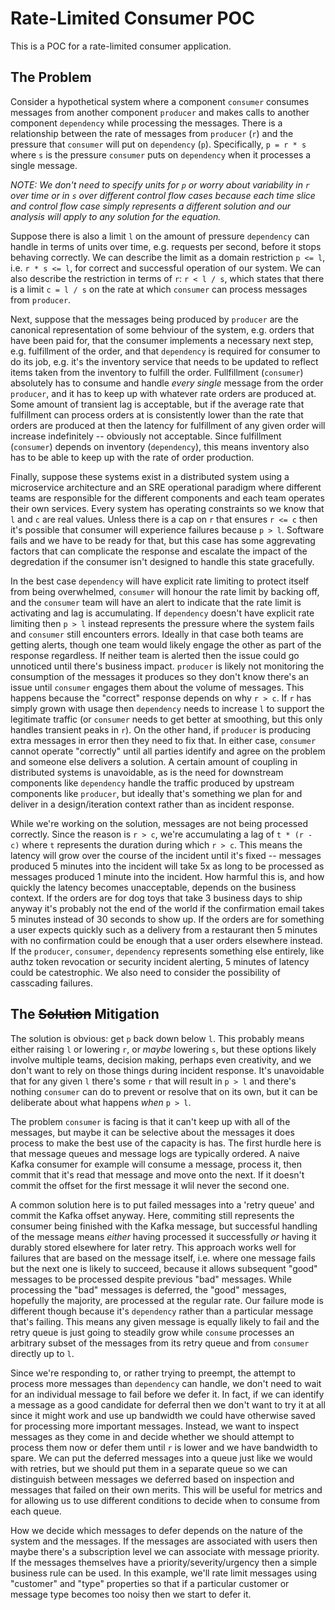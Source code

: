 # Rate-Limited Consumer POC

This is a POC for a rate-limited consumer application.

## The Problem

Consider a hypothetical system where a component `consumer` consumes messages from another component `producer` and makes calls to another component `dependency` while processing the messages. There is a relationship between the rate of messages from `producer` (`r`) and the pressure that `consumer` will put on `dependency` (`p`). Specifically, `p = r * s` where `s`
is the pressure `consumer` puts on `dependency` when it processes a single message.

_NOTE: We don't need to specify units for `p` or worry about variability in `r` over time or in `s` over different control flow cases because each time slice and control flow case simply represents a different solution and our analysis will apply to any solution for the equation._

Suppose there is also a limit `l` on the amount of pressure `dependency` can handle in terms of units over time, e.g. requests per second, before it stops behaving correctly. We can describe the limit as a domain restriction `p <= l`, i.e. `r * s <= l`, for correct and successful operation of our system. We can also describe the restriction in terms of `r`: `r < l / s`, which states that there is a limit `c = l / s` on the rate at which `consumer` can process messages from `producer`.

Next, suppose that the messages being produced by `producer` are the canonical representation of some behviour of the system, e.g. orders that have been paid for, that the consumer implements a necessary next step, e.g. fulfillment of the order, and that `dependency` is required for consumer to do its job, e.g. it's the inventory service that needs to be updated to reflect items taken from the inventory to fulfill the order. Fullfillment (`consumer`) absolutely has to consume and handle _every single_ message from the order `producer`, and it has to keep up with whatever rate orders are produced at. Some amount of transient lag is acceptable, but if the average rate that fulfillment can process orders at is consistently lower than the rate that orders are produced at then the latency for fulfillment of any given order will increase indefinitely -- obviously not acceptable. Since fulfillment (`consumer`) depends on inventory (`dependency`), this means inventory also has to be able to keep up with the rate of order production.

Finally, suppose these systems exist in a distributed system using a microservice architecture and an SRE operational paradigm where different teams are responsible for the different components and each team operates their own services. Every system has operating constraints so we know that `l` and `c` are real values. Unless there is a cap on `r` that ensures `r <= c` then it's possible that consumer will experience failures because `p > l`. Software fails and we have to be ready for that, but this case has some aggrevating factors that can complicate the response and escalate the impact of the degredation if the consumer isn't designed to handle this state gracefully.

In the best case `dependency` will have explicit rate limiting to protect itself from being overwhelmed, `consumer` will honour the rate limit by backing off, and the `consumer` team will have an alert to indicate that the rate limit is activating and lag is accumulating. If `dependency` doesn't have explicit rate limiting then `p > l` instead represents the pressure where the system fails and `consumer` still encounters errors. Ideally in that case both teams are getting alerts, though one team would likely engage the other as part of the response regardless. If neither team is alerted then the issue could go unnoticed until there's business impact. `producer` is likely not monitoring the consumption of the messages it produces so they don't know there's an issue until `consumer` engages them about the volume of messages. This happens because the "correct" response depends on why `r > c`. If `r` has simply grown with usage then `dependency` needs to increase `l` to support the legitimate traffic (or `consumer` needs to get better at smoothing, but this only handles transient peaks in `r`). On the other hand, if `producer` is producing extra messages in error then they need to fix that. In either case, `consumer` cannot operate "correctly" until all parties identify and agree on the problem and someone else delivers a solution. A certain amount of coupling in distributed systems is unavoidable, as is the need for downstream components like `dependency` handle the traffic produced by upstream components like `producer`, but ideally that's something we plan for and deliver in a design/iteration context rather than as incident response.

While we're working on the solution, messages are not being processed correctly. Since the reason is `r > c`, we're accumulating a lag of `t * (r - c)` where `t` represents the duration during which `r > c`. This means the latency will grow over the course of the incident until it's fixed -- messages produced 5 minutes into the incident will take 5x as long to be processed as messages produced 1 minute into the incident. How harmful this is, and how quickly the latency becomes unacceptable, depends on the business context. If the orders are for dog toys that take 3 business days to ship anyway it's probably not the end of the world if the confirmation email takes 5 minutes instead of 30 seconds to show up. If the orders are for something a user expects quickly such as a delivery from a restaurant then 5 minutes with no confirmation could be enough that a user orders elsewhere instead. If the `producer`, `consumer`, `dependency` represents something else entirely, like authz token revocation or security incident alerting, 5 minutes of latency could be catestrophic. We also need to consider the possibility of casscading failures.

## The ~~Solution~~ Mitigation

The solution is obvious: get `p` back down below `l`. This probably means either raising `l` or lowering `r`, or _maybe_ lowering `s`, but these options likely involve multiple teams, decision making, perhaps even creativity, and we don't want to rely on those things during incident response. It's unavoidable that for any given `l` there's some `r` that will result in `p > l` and there's nothing `consumer` can do to prevent or resolve that on its own, but it can be deliberate about what happens _when_ `p > l`.

The problem `consumer` is facing is that it can't keep up with all of the messages, but maybe it can be selective about the messages it does process to make the best use of the capacity is has. The first hurdle here is that message queues and message logs are typically ordered. A naive Kafka consumer for example will consume a message, process it, then commit that it's read that message and move onto the next. If it doesn't commit the offset for the first message it wlil never the second one.

<!-- INSERT DIAGRAM HERE -->

A common solution here is to put failed messages into a 'retry queue' and commit the Kafka offset anyway. Here, commiting still represents the consumer being finished with the Kafka message, but successful handling of the message means _either_ having processed it successfully _or_ having it durably stored elsewhere for later retry. This approach works well for failures that are based on the message itself, i.e. where one message fails but the next one is likely to succeed, because it allows subsequent "good" messages to be processed despite previous "bad" messages. While processing the "bad" messages is deferred, the "good" messages, hopefully the majority, are processed at the regular rate. Our failure mode is different though because it's `dependency` rather than a particular message that's failing. This means any given message is equally likely to fail and the retry queue is just going to steadily grow while `consume` processes an arbitrary subset of the messages from its retry queue and from `consumer` directly up to `l`.

<!-- INSERT DIAGRAM HERE -->

Since we're responding to, or rather trying to preempt, the attempt to process more messages than `dependency` can handle, we don't need to wait for an individual message to fail before we defer it. In fact, if we can identify a message as a good candidate for deferral then we don't want to try it at all since it might work and use up bandwidth we could have otherwise saved for processing more important messages. Instead, we want to inspect messages as they come in and decide whether we should attempt to process them now or defer them until `r` is lower and we have bandwidth to spare. We can put the deferred messages into a queue just like we would with retries, but we should put them in a separate queue so we can distinguish between messages we deferred based on inspection and messages that failed on their own merits. This will be useful for metrics and for allowing us to use different conditions to decide when to consume from each queue.

<!-- INSERT DIAGRAM HERE -->

How we decide which messages to defer depends on the nature of the system and the messages. If the messages are associated with users then maybe there's a subscription level we can associate with message priority. If the messages themselves have a priority/severity/urgency then a simple business rule can be used. In this example, we'll rate limit messages using "customer" and "type" properties so that if a particular customer or message type becomes too noisy then we start to defer it.

<!-- INSERT DIAGRAM HERE -->
